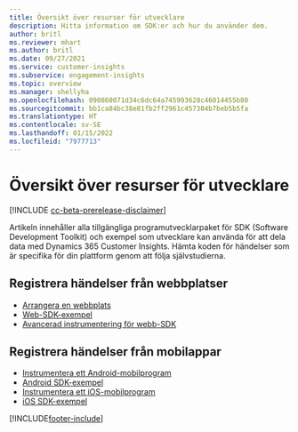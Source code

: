 ```yaml
---
title: Översikt över resurser för utvecklare
description: Hitta information om SDK:er och hur du använder dem.
author: britl
ms.reviewer: mhart
ms.author: britl
ms.date: 09/27/2021
ms.service: customer-insights
ms.subservice: engagement-insights
ms.topic: overview
ms.manager: shellyha
ms.openlocfilehash: 090860071d34c6dc64a745993628c46014455b80
ms.sourcegitcommit: bb1ca84bc38e81fb2ff2961c457384b7beb5b5fa
ms.translationtype: HT
ms.contentlocale: sv-SE
ms.lasthandoff: 01/15/2022
ms.locfileid: "7977713"
---
```

# <a name="developer-resources-overview"></a>Översikt över resurser för utvecklare

[!INCLUDE [cc-beta-prerelease-disclaimer](includes/cc-beta-prerelease-disclaimer.md)]

Artikeln innehåller alla tillgängliga programutvecklarpaket för SDK (Software Development Toolkit) och exempel som utvecklare kan använda för att dela data med Dynamics 365 Customer Insights. Hämta koden för händelser som är specifika för din plattform genom att följa självstudierna.

## <a name="capture-events-from-websites"></a>Registrera händelser från webbplatser

- [Arrangera en webbplats](instrument-website.md)
- [Web-SDK-exempel](websdk-sample.md)
- [Avancerad instrumentering för webb-SDK](advanced-SDK-implementation.md)

## <a name="capture-events-from-mobile-apps"></a>Registrera händelser från mobilappar

- [Instrumentera ett Android-mobilprogram](get-started-android.md)
- [Android SDK-exempel](androidsdk-sample.md)
- [Instrumentera ett iOS-mobilprogram](get-started-ios.md)
- [iOS SDK-exempel](iossdk-sample.md)

[!INCLUDE[footer-include](../includes/footer-banner.md)]

